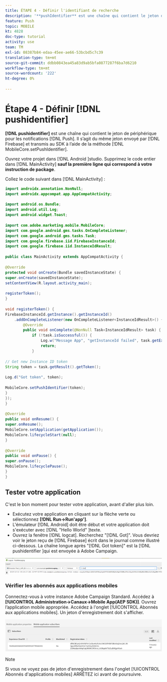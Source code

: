 ```yaml
---
title: ÉTAPE 4 - Définir l'identifiant de recherche
description: '**pushIdentifier** est une chaîne qui contient le jeton de périphérique pour les notifications Push. Il s’agit du même jeton envoyé par Firebase et transmis au SDK à l’aide de la méthode MobileCore.setPushIdentifier.'
feature: Push
topic: MOBILE
kt: 4828
doc-type: tutorial
activity: use
team: TM
exl-id: 08387b84-edaa-45ee-ae66-53bcbd5c7c39
translation-type: tm+mt
source-git-commit: ddbb0843ea45a83d9ab5bfa0877287f6ba7d6210
workflow-type: tm+mt
source-wordcount: '222'
ht-degree: 0%

---
```


# Étape 4 - Définir [!DNL pushidentifier]

**[!DNL pushidentifier]** est une chaîne qui contient le jeton de périphérique pour les notifications [!DNL Push]. Il s’agit du même jeton envoyé par [!DNL Firebase] et transmis au SDK à l’aide de la méthode [!DNL MobileCore.setPushIdentifier].

Ouvrez votre projet dans [!DNL Android ]studio. Supprimez le code entier dans [!DNL MainActivity] **sauf la première ligne qui correspond à votre instruction de package**.

Collez le code suivant dans [!DNL MainActivity] :

<!--
Removed `{.line-numbers}` below
-->

```java
import androidx.annotation.NonNull;
import androidx.appcompat.app.AppCompatActivity;

import android.os.Bundle;
import android.util.Log;
import android.widget.Toast;

import com.adobe.marketing.mobile.MobileCore;
import com.google.android.gms.tasks.OnCompleteListener;
import com.google.android.gms.tasks.Task;
import com.google.firebase.iid.FirebaseInstanceId;
import com.google.firebase.iid.InstanceIdResult;

public class MainActivity extends AppCompatActivity {

@Override
protected void onCreate(Bundle savedInstanceState) {
super.onCreate(savedInstanceState);
setContentView(R.layout.activity_main);

registerToken();
}

void registerToken() {
FirebaseInstanceId.getInstance().getInstanceId()
    .addOnCompleteListener(new OnCompleteListener<InstanceIdResult>() {
        @Override
        public void onComplete(@NonNull Task<InstanceIdResult> task) {
            if (!task.isSuccessful()) {
                Log.w("Message App", "getInstanceId failed", task.getException());
                return;
            }

// Get new Instance ID token
String token = task.getResult().getToken();

Log.d("Got token", token);

MobileCore.setPushIdentifier(token);
}
});
}

@Override
public void onResume() {
super.onResume();
MobileCore.setApplication(getApplication());
MobileCore.lifecycleStart(null);
}

@Override
public void onPause() {
super.onPause();
MobileCore.lifecyclePause();
}
}
```

## Tester votre application

C&#39;est le bon moment pour tester votre application, avant d&#39;aller plus loin.

* Exécutez votre application en cliquant sur la flèche verte ou sélectionnez **[!DNL Run->Run'app']**.
* L&#39;émulateur [!DNL Android] doit être début et votre application doit s&#39;exécuter avec [!DNL "Hello World" ]texte.
* Ouvrez la fenêtre [!DNL logcat]. Recherchez &quot;[!DNL Got]&quot;. Vous devriez voir le jeton reçu de [!DNL Firebase] écrit dans le journal comme illustré ci-dessous. La chaîne longue après &quot;[!DNL Got token]&quot; est la [!DNL pushidentifier ]qui est envoyée à Adobe Campaign.

![logcat-token](assets/logcat-got-token.PNG)

### Vérifier les abonnés aux applications mobiles

Connectez-vous à votre instance Adobe Campaign Standard.
Accédez à **[!UICONTROL Administration->Canaux->Mobile App(AEP SDK)]**. Ouvrez l’application mobile appropriée. Accédez à l&#39;onglet [!UICONTROL Abonnés aux applications mobiles]. Un jeton d&#39;enregistrement doit s&#39;afficher.

![abonnés-applications-mobiles](assets/mobile-application-subscribers.PNG)

>[!NOTE]
>
>Si vous ne voyez pas de jeton d&#39;enregistrement dans l&#39;onglet [!UICONTROL Abonnés d&#39;applications mobiles] ARRÊTEZ ici avant de poursuivre.
